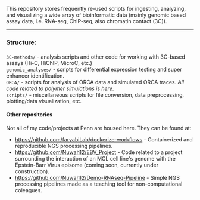 This repository stores frequently re-used scripts for ingesting, analyzing, and visualizing a wide array of bioinformatic data (mainly genomic based assay data, i.e. RNA-seq, ChIP-seq, also chromatin contact (3C)). 
***
### **Structure**: 
#### 
`3C-methods/` - analysis scripts and other code for working with 3C-based assays (Hi-C, HiChIP, MicroC, etc.) \
`genomic_analyses/` - scripts for differential expression testing and super enhancer identification. \
`ORCA/` - scripts for analysis of ORCA data and simulated ORCA traces. *All code related to polymer simulations is here*.\
`scripts/` - miscellaneous scripts for file conversion, data preprocessing, plotting/data visualization, etc.

#### Other repositories
Not all of my code/projects at Penn are housed here. They can be found at:
* https://github.com/faryabiLab/dockerize-workflows - Containerized and reproducible NGS processing pipelines.
* https://github.com/Nuwah12/EBV_Project - Code related to a project surrounding the interaction of an MCL cell line's genome with the Epstein-Barr Virus episome (coming soon, currently under construction).
* https://github.com/Nuwah12/Demo-RNAseq-Pipeline - Simple NGS processing pipelines made as a teaching tool for non-computational coleagues. 

